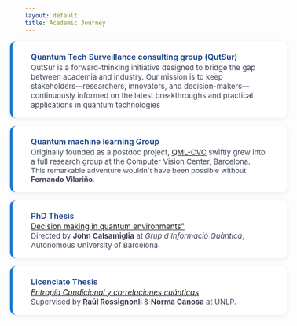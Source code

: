 ```yaml
---
layout: default
title: Academic Journey
---
```


<div class="bio-timeline">
  <!-- <h1 class="bio-title">Academic & Research Milestones</h1> -->

  <div class="bio-card">
    <div class="bio-card-title">Quantum Tech Surveillance consulting group (QutSur)</div>
    <div class="bio-card-desc">
      QutSur is a forward-thinking initiative designed to bridge the gap between academia and industry. Our mission is to keep stakeholders—researchers, innovators, and decision-makers—continuously informed on the latest breakthroughs and practical applications in quantum technologies
    </div>
  </div>

<!-- . With the rapid advancement of artificial intelligence, quantum technology stands out as one of the most dynamic and transformative fields today.  We provide not only up-to-date intelligence and strategic insights, but also hands-on support for real-world implementation, ensuring that our partners remain at the forefront of this evolving landscape. -->

  <div class="bio-card">
    <div class="bio-card-title">Quantum machine learning Group </div>
    <div class="bio-card-desc">
      Originally founded as a postdoc project, <a href="https://qml.cvc.uab.es">QML-CVC</a> swiftly grew into a full research group at the Computer Vision Center, Barcelona.<br>
      <span style="font-size:0.97em;">This remarkable adventure wouldn't have been possible without <b>Fernando Vilariño</b>.</span>
    </div>
  </div>

  <div class="bio-card">
    <div class="bio-card-title">PhD Thesis</div>
    <div class="bio-card-desc">
      <span class="bio-card-subtitle"><a href="https://drive.google.com/file/d/1se8t7J-68Yr_K-4lq_TZO94QsO3_eEjR/view">Decision making in quantum environments"</a></span><br>
      Directed by <b>John Calsamiglia</b> at <i>Grup d'Informació Quàntica</i>,
      Autonomous University of Barcelona.
    </div>
  </div>


  <div class="bio-card">
    <div class="bio-card-title">Licenciate Thesis</div>
    <div class="bio-card-desc">
      <span class="bio-card-subtitle"><i><a href="http://sedici.unlp.edu.ar/handle/10915/67996">Entropía Condicional y correlaciones cuánticas</a></i></span><br>
      Supervised by <b>Raúl Rossignonli</b> &amp; <b>Norma Canosa</b> at UNLP.
    </div>
  </div>


</div>


<style>
.bio-timeline {
  width: 100%;
  max-width: none;
  margin: 8px 0 20px 0;     /* Reduced top margin (was 40px) */
  padding: 0 0;              /* Edge-to-edge layout */
  display: flex;
  flex-direction: column;
  gap: 16px;
}

.bio-title {
  font-size: 2.1em;
  font-weight: 700;
  color: #223568;
  letter-spacing: 0.6px;
  margin: 12px 0 18px 0;     /* Small top and bottom margin for the title */
  text-align: center;
}

.bio-card {
  background: #fff;
  border-radius: 12px;
  box-shadow: 0 2px 10px rgba(40,45,64,0.09);
  padding: 22px 38px 17px 38px;   /* More internal width */
  border-left: 5px solid #1976d2;
  margin-bottom: 0;
  transition: box-shadow 0.18s;
  width: 96%;
  align-self: center;
}

.bio-card-title {
  font-size: 1.15em;
  font-weight: 600;
  color: #1a4187;
  margin-bottom: 2px;
}
.bio-card-desc {
  color: #3d4257;
  font-size: 1.07em;
}
.bio-card-subtitle {
  color: #596098;
  font-size: 1.02em;
}
@media (max-width: 700px) {
  .bio-timeline { padding: 0 2vw; }
  .bio-card { padding: 12px 2vw; width: 98%; }
  .bio-title { font-size: 1.14em; }
}
</style>
